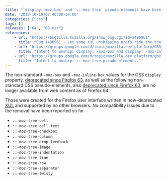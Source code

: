 ```yaml
---
title: "`display:-moz-box` and `::-moz-tree` pseudo-elements have been removed"
date: "2018-10-10T07:46:00-04:00"
categories: ["css"]
tags: []
releases: ["64", "68-esr"]
references:
    - url: "https://bugzilla.mozilla.org/show_bug.cgi?id=1496961"
      title: "Bug 1496961 - Let some XUL unshipping prefs ride the trains."
    - url: "https://groups.google.com/d/topic/mozilla.dev.platform/C83tct9EPAk/discussion"
      title: "Intent to unship: display: -moz-box and display: -moz-inline-box from content pages."
    - url: "https://groups.google.com/d/topic/mozilla.dev.platform/gbzTmE4uvJk/discussion"
      title: "Intent to unship: ::-moz-tree pseudo-elements."
---
```

The non-standard `-moz-box` and `-moz-inline-box` values for the CSS `display` property, [deprecated since Firefox 63](https://www.fxsitecompat.dev/en-CA/docs/2018/display-moz-box-and-display-moz-inline-box-have-been-deprecated/), as well as the following non-standard CSS pseudo-elements, also [deprecated since Firefox 63](https://www.fxsitecompat.dev/en-CA/docs/2018/moz-tree-pseudo-elements-have-been-deprecated/), are no longer available from web content as of Firefox 64.

Those were created for the Firefox user interface written in now-deprecated [XUL](https://developer.mozilla.org/docs/Mozilla/Tech/XUL) and supported by no other browsers. No compatibility issues due to the removal have been reported so far.

* `::-moz-tree-cell`
* `::-moz-tree-cell-text`
* `::-moz-tree-checkbox`
* `::-moz-tree-column`
* `::-moz-tree-drop-feedback`
* `::-moz-tree-image`
* `::-moz-tree-indentation`
* `::-moz-tree-line`
* `::-moz-tree-row`
* `::-moz-tree-separator`
* `::-moz-tree-twisty`
